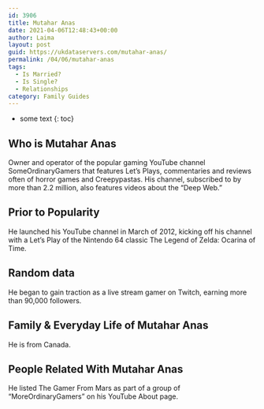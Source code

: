 ```yaml
---
id: 3906
title: Mutahar Anas
date: 2021-04-06T12:48:43+00:00
author: Laima
layout: post
guid: https://ukdataservers.com/mutahar-anas/
permalink: /04/06/mutahar-anas
tags:
  - Is Married?
  - Is Single?
  - Relationships
category: Family Guides
---
```


* some text
{: toc}


## Who is Mutahar Anas
                  
                  
                  
Owner and operator of the popular gaming YouTube channel SomeOrdinaryGamers that features Let&#8217;s Plays, commentaries and reviews often of horror games and Creepypastas. His channel, subscribed to by more than 2.2 million, also features videos about the &#8220;Deep Web.&#8221;
                  
              
            
              
            
                
                
                
## Prior to Popularity
                  
                  
                  
He launched his YouTube channel in March of 2012, kicking off his channel with a Let&#8217;s Play of the Nintendo 64 classic The Legend of Zelda: Ocarina of Time.
                  
              
            
              
            
                
                
                
## Random data
                  
                  
                  
He began to gain traction as a live stream gamer on Twitch, earning more than 90,000 followers.
                  
              
            
              
            
                
                
                
## Family & Everyday Life of Mutahar Anas
                  
                  
                  
He is from Canada.
                  
              
            
              
            
                
                
                
## People Related With Mutahar Anas
                  
                  
                  
He listed The Gamer From Mars as part of a group of &#8220;MoreOrdinaryGamers&#8221; on his YouTube About page.
                  
              
            
              
            
                
              
            
              
              
            
            
              
            
          
          
          